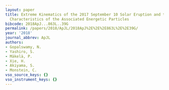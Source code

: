 ```yaml
---
layout: paper
title: Extreme Kinematics of the 2017 September 10 Solar Eruption and the Spectral
  Characteristics of the Associated Energetic Particles
bibcode: 2018ApJ...863L..39G
permalink: /papers/2018/ApJL/2018ApJ%2E%2E%2E863L%2E%2E39G/
year: '2018'
journal_abbrev: ApJL
authors:
- Gopalswamy, N.
- Yashiro, S.
- Mäkelä, P.
- Xie, H.
- Akiyama, S.
- Monstein, C.
vso_source_keys: {}
vso_instrument_keys: {}
---
```

